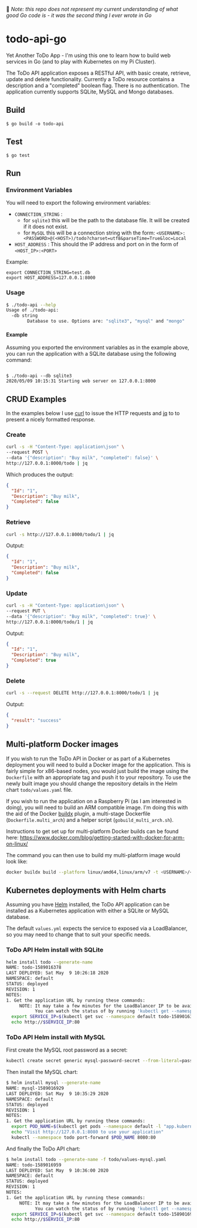 🙈 *Note: this repo does not represent my current understanding of what good Go code is - it was the second thing I ever wrote in Go*

# todo-api-go
Yet Another ToDo App - I'm using this one to learn how to build web services in Go (and to play with Kubernetes on my Pi Cluster).

The ToDo API application exposes a RESTful API, with basic create, retrieve, update and delete functionality. Currently a ToDo resource contains a description and a "completed" boolean flag. There is no authentication. The application currently supports SQLite, MySQL and Mongo databases.

## Build

```shell script
$ go build -o todo-api
```

## Test

```shell script
$ go test
```

## Run

### Environment Variables

You will need to export the following environment variables:

* `CONNECTION_STRING` : 
  * for `sqlite3` this will be the path to the database file. It will be created if it does not exist.
  * for `MySQL` this will be a connection string with the form: `<USERNAME>:<PASSWORD>@(<HOST>)/todo?charset=utf8&parseTime=True&loc=Local`
* `HOST_ADDRESS` : This should the IP address and port on in the form of `<HOST_IP>:<PORT>`

Example:

```shell script
export CONNECTION_STRING=test.db
export HOST_ADDRESS=127.0.0.1:8000
```

### Usage

```bash
$ ./todo-api --help                                                                                                                                                                                                                                               *[helm] 
Usage of ./todo-api:
  -db string
        Database to use. Options are: "sqlite3", "mysql" and "mongo"
```

#### Example

Assuming you exported the environment variables as in the example above, you can run the application with a SQLite database using the following command:

```shell script

$ ./todo-api --db sqlite3
2020/05/09 10:15:31 Starting web server on 127.0.0.1:8000

```

## CRUD Examples

In the examples below I use [curl](https://curl.haxx.se/) to issue the HTTP requests and [jq](https://stedolan.github.io/jq/) to to present a nicely formatted response.

### Create

```bash
curl -s -H "Content-Type: application\json" \
--request POST \
--data '{"description": "Buy milk", "completed": false}' \
http://127.0.0.1:8000/todo | jq
```

Which produces the output:

```json
{
  "Id": "1",
  "Description": "Buy milk",
  "Completed": false
}

```

### Retrieve

```bash
curl -s http://127.0.0.1:8000/todo/1 | jq
```

Output:

```json
{
  "Id": "1",
  "Description": "Buy milk",
  "Completed": false
}
```

### Update

```bash
curl -s -H "Content-Type: application\json" \
--request PUT \
--data '{"description": "Buy milk", "completed": true}' \
http://127.0.0.1:8000/todo/1 | jq
```

Output:

```json
{
  "Id": "1",
  "Description": "Buy milk",
  "Completed": true
}
```

### Delete

```bash
curl -s --request DELETE http://127.0.0.1:8000/todo/1 | jq
```

Output:

```json
{
  "result": "success"
}
```

## Multi-platform Docker images

If you wish to run the ToDo API in Docker or as part of a Kubernetes deployment you will need to build a Docker image for the application. This is fairly simple for x86-based nodes, you would just build the image using the `Dockerfile` with an appropriate tag and push it to your repository. To use the newly built image you should change the repository details in the Helm chart `todo/values.yaml` file.

If you wish to run the application on a Raspberry Pi (as I am interested in doing), you will need to build an ARM compatible image. I'm doing this with the aid of the Docker [buildx](https://github.com/docker/buildx) plugin, a multi-stage Dockerfile (`Dockerfile.multi_arch`) and a helper script (`gobuild_multi_arch.sh`).

Instructions to get set up for multi-platform Docker builds can be found here: https://www.docker.com/blog/getting-started-with-docker-for-arm-on-linux/

The command you can then use to build my multi-platform image would look like:

```bash
docker buildx build --platform linux/amd64,linux/arm/v7 -t <USERNAME>/<REPOSITORY>:<TAG> -f Dockerfile.multi-arch --push .
```

## Kubernetes deployments with Helm charts

Assuming you have [Helm](https://helm.sh/docs/intro/install/) installed, the ToDo API application can be installed as a Kubernetes application with either a SQLite or MySQL database.

The default `values.yml` expects the service to exposed via a LoadBalancer, so you may need to change that to suit your specific needs.

### ToDo API Helm install with SQLite

```bash
helm install todo --generate-name
NAME: todo-1589016378
LAST DEPLOYED: Sat May  9 10:26:18 2020
NAMESPACE: default 
STATUS: deployed
REVISION: 1
NOTES:
1. Get the application URL by running these commands:
     NOTE: It may take a few minutes for the LoadBalancer IP to be available.
           You can watch the status of by running 'kubectl get --namespace todo svc -w todo-1589016378'
  export SERVICE_IP=$(kubectl get svc --namespace default todo-1589016378 --template "{{ range (index .status.loadBalancer.ingress 0) }}{{.}}{{ end }}")
  echo http://$SERVICE_IP:80

```

### ToDo API Helm install with MySQL

First create the MySQL root password as a secret:

```bash
kubectl create secret generic mysql-password-secret --from-literal=password='YOUR_PASSWORD_HERE'
```

Then install the MySQL chart:

```bash
$ helm install mysql --generate-name
NAME: mysql-1589016929
LAST DEPLOYED: Sat May  9 10:35:29 2020
NAMESPACE: default
STATUS: deployed
REVISION: 1
NOTES:
1. Get the application URL by running these commands:
  export POD_NAME=$(kubectl get pods --namespace default -l "app.kubernetes.io/name=mysql,app.kubernetes.io/instance=mysql-1589016929" -o jsonpath="{.items[0].metadata.name}")
  echo "Visit http://127.0.0.1:8080 to use your application"
  kubectl --namespace todo port-forward $POD_NAME 8080:80

```

And finally the ToDo API chart:

```bash
$ helm install todo --generate-name -f todo/values-mysql.yaml
NAME: todo-1589016959
LAST DEPLOYED: Sat May  9 10:36:00 2020
NAMESPACE: default 
STATUS: deployed
REVISION: 1
NOTES:
1. Get the application URL by running these commands:
     NOTE: It may take a few minutes for the LoadBalancer IP to be available.
           You can watch the status of by running 'kubectl get --namespace default svc -w todo-1589016959'
  export SERVICE_IP=$(kubectl get svc --namespace default todo-1589016959 --template "{{ range (index .status.loadBalancer.ingress 0) }}{{.}}{{ end }}")
  echo http://$SERVICE_IP:80

```
